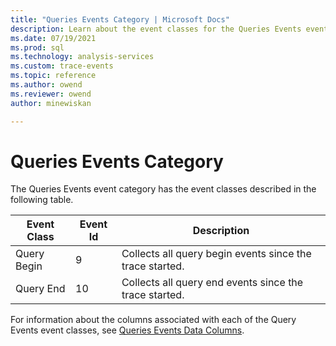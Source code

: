 ```yaml
---
title: "Queries Events Category | Microsoft Docs"
description: Learn about the event classes for the Queries Events event category.
ms.date: 07/19/2021
ms.prod: sql
ms.technology: analysis-services
ms.custom: trace-events
ms.topic: reference
ms.author: owend
ms.reviewer: owend
author: minewiskan

---
```

# Queries Events Category

  The Queries Events event category has the event classes described in the following table.  
  
|Event Class|Event Id|Description|  
|-----------------|--------------|-----------------|  
|Query Begin|9|Collects all query begin events since the trace started.|  
|Query End|10|Collects all query end events since the trace started.|  
  
 For information about the columns associated with each of the Query Events event classes, see [Queries Events Data Columns](queries-events-data-columns.md).  
